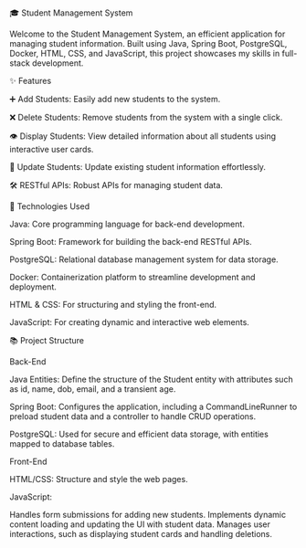🎓 Student Management System

Welcome to the Student Management System, an efficient application for managing student information. Built using Java, Spring Boot, PostgreSQL, Docker, HTML, CSS, and JavaScript, this project showcases my skills in full-stack development.

✨ Features

➕ Add Students: Easily add new students to the system.

❌ Delete Students: Remove students from the system with a single click.

👁️ Display Students: View detailed information about all students using interactive user cards.

🔄 Update Students: Update existing student information effortlessly.

🛠️ RESTful APIs: Robust APIs for managing student data.

🚀 Technologies Used

Java: Core programming language for back-end development.

Spring Boot: Framework for building the back-end RESTful APIs.

PostgreSQL: Relational database management system for data storage.

Docker: Containerization platform to streamline development and deployment.

HTML & CSS: For structuring and styling the front-end.

JavaScript: For creating dynamic and interactive web elements.


📚 Project Structure

Back-End

Java Entities: Define the structure of the Student entity with attributes such as id, name, dob, email, and a transient age.

Spring Boot: Configures the application, including a CommandLineRunner to preload student data and a controller to handle CRUD operations.

PostgreSQL: Used for secure and efficient data storage, with entities mapped to database tables.

Front-End

HTML/CSS: Structure and style the web pages.

JavaScript:

Handles form submissions for adding new students.
Implements dynamic content loading and updating the UI with student data.
Manages user interactions, such as displaying student cards and handling deletions.
